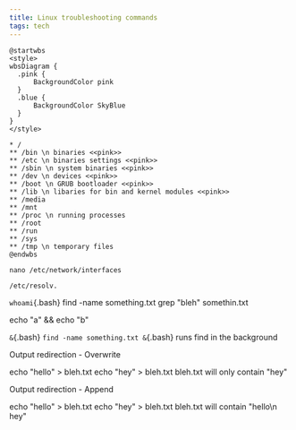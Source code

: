```yaml
---
title: Linux troubleshooting commands
tags: tech
---
```


```plantuml
@startwbs
<style>
wbsDiagram {
  .pink {
      BackgroundColor pink
  }
  .blue {
      BackgroundColor SkyBlue
  }
}
</style>

* /
** /bin \n binaries <<pink>>
** /etc \n binaries settings <<pink>> 
** /sbin \n system binaries <<pink>>
** /dev \n devices <<pink>>
** /boot \n GRUB bootloader <<pink>>
** /lib \n libaries for bin and kernel modules <<pink>>
** /media
** /mnt
** /proc \n running processes
** /root
** /run
** /sys
** /tmp \n temporary files
@endwbs
```


```
nano /etc/network/interfaces
```
```
/etc/resolv.
```

`whoami`{.bash}
find -name something.txt
grep "bleh" somethin.txt

echo "a" && echo "b"


`&`{.bash}
`find -name something.txt &`{.bash}
runs find in the background


Output redirection - Overwrite
>
echo "hello" > bleh.txt
echo "hey" > bleh.txt
bleh.txt will only contain "hey"

Output redirection - Append
>>
echo "hello" > bleh.txt
echo "hey" > bleh.txt
bleh.txt will contain "hello\n hey"
